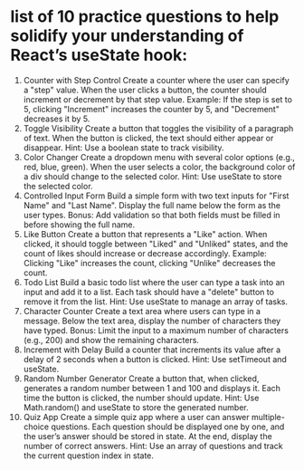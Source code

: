 list of 10 practice questions to help solidify your understanding of React’s useState hook:
=====================================================================================
1. Counter with Step Control
Create a counter where the user can specify a "step" value. When the user clicks a button, the counter should increment or decrement by that step value.
Example: If the step is set to 5, clicking "Increment" increases the counter by 5, and "Decrement" decreases it by 5.
2. Toggle Visibility
Create a button that toggles the visibility of a paragraph of text. When the button is clicked, the text should either appear or disappear.
Hint: Use a boolean state to track visibility.
3. Color Changer
Create a dropdown menu with several color options (e.g., red, blue, green). When the user selects a color, the background color of a div should change to the selected color.
Hint: Use useState to store the selected color.
4. Controlled Input Form
Build a simple form with two text inputs for "First Name" and "Last Name". Display the full name below the form as the user types.
Bonus: Add validation so that both fields must be filled in before showing the full name.
5. Like Button
Create a button that represents a "Like" action. When clicked, it should toggle between "Liked" and "Unliked" states, and the count of likes should increase or decrease accordingly.
Example: Clicking "Like" increases the count, clicking "Unlike" decreases the count.
6. Todo List
Build a basic todo list where the user can type a task into an input and add it to a list. Each task should have a "delete" button to remove it from the list.
Hint: Use useState to manage an array of tasks.
7. Character Counter
Create a text area where users can type in a message. Below the text area, display the number of characters they have typed.
Bonus: Limit the input to a maximum number of characters (e.g., 200) and show the remaining characters.
8. Increment with Delay
Build a counter that increments its value after a delay of 2 seconds when a button is clicked.
Hint: Use setTimeout and useState.
9. Random Number Generator
Create a button that, when clicked, generates a random number between 1 and 100 and displays it. Each time the button is clicked, the number should update.
Hint: Use Math.random() and useState to store the generated number.
10. Quiz App
Create a simple quiz app where a user can answer multiple-choice questions. Each question should be displayed one by one, and the user’s answer should be stored in state. At the end, display the number of correct answers.
Hint: Use an array of questions and track the current question index in state.
